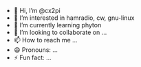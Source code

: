 - 👋 Hi, I’m @cx2pi
- 👀 I’m interested in hamradio, cw, gnu-linux
- 🌱 I’m currently learning phyton
- 💞️ I’m looking to collaborate on ...
- 📫 How to reach me ...
- 😄 Pronouns: ...
- ⚡ Fun fact: ...

<!---
cx2pi/cx2pi is a ✨ special ✨ repository because its `README.md` (this file) appears on your GitHub profile.
You can click the Preview link to take a look at your changes.
--->
